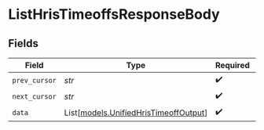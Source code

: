 # ListHrisTimeoffsResponseBody


## Fields

| Field                                                                          | Type                                                                           | Required                                                                       | Description                                                                    |
| ------------------------------------------------------------------------------ | ------------------------------------------------------------------------------ | ------------------------------------------------------------------------------ | ------------------------------------------------------------------------------ |
| `prev_cursor`                                                                  | *str*                                                                          | :heavy_check_mark:                                                             | N/A                                                                            |
| `next_cursor`                                                                  | *str*                                                                          | :heavy_check_mark:                                                             | N/A                                                                            |
| `data`                                                                         | List[[models.UnifiedHrisTimeoffOutput](../models/unifiedhristimeoffoutput.md)] | :heavy_check_mark:                                                             | N/A                                                                            |